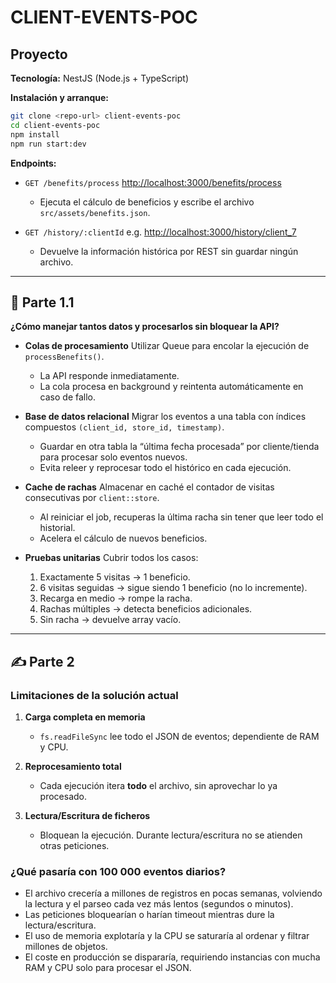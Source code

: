 # CLIENT-EVENTS-POC

## Proyecto

**Tecnología:** NestJS (Node.js + TypeScript)

**Instalación y arranque:**

```bash
git clone <repo-url> client-events-poc
cd client-events-poc
npm install
npm run start:dev
```

**Endpoints:**

* `GET /benefits/process`
  [http://localhost:3000/benefits/process](http://localhost:3000/benefits/process)

  * Ejecuta el cálculo de beneficios y escribe el archivo `src/assets/benefits.json`.

* `GET /history/:clientId`
  e.g. [http://localhost:3000/history/client\_7](http://localhost:3000/history/client_7)

  * Devuelve la información histórica por REST sin guardar ningún archivo.

---

## 🧠 Parte 1.1

**¿Cómo manejar tantos datos y procesarlos sin bloquear la API?**

* **Colas de procesamiento**
  Utilizar Queue para encolar la ejecución de `processBenefits()`.

  * La API responde inmediatamente.
  * La cola procesa en background y reintenta automáticamente en caso de fallo.

* **Base de datos relacional**
  Migrar los eventos a una tabla con índices compuestos `(client_id, store_id, timestamp)`.

  * Guardar en otra tabla la “última fecha procesada” por cliente/tienda para procesar solo eventos nuevos.
  * Evita releer y reprocesar todo el histórico en cada ejecución.

* **Cache de rachas**
  Almacenar en caché el contador de visitas consecutivas por `client::store`.

  * Al reiniciar el job, recuperas la última racha sin tener que leer todo el historial.
  * Acelera el cálculo de nuevos beneficios.

* **Pruebas unitarias**
  Cubrir todos los casos:

  1. Exactamente 5 visitas → 1 beneficio.
  2. 6 visitas seguidas → sigue siendo 1 beneficio (no lo incremente).
  3. Recarga en medio → rompe la racha.
  4. Rachas múltiples → detecta beneficios adicionales.
  5. Sin racha → devuelve array vacío.

---

## ✍️ Parte 2

### Limitaciones de la solución actual

1. **Carga completa en memoria**

   * `fs.readFileSync` lee todo el JSON de eventos; dependiente de RAM y CPU.
2. **Reprocesamiento total**

   * Cada ejecución itera **todo** el archivo, sin aprovechar lo ya procesado.
3. **Lectura/Escritura de ficheros**

   * Bloquean la ejecución. Durante lectura/escritura no se atienden otras peticiones.

### ¿Qué pasaría con 100 000 eventos diarios?

* El archivo crecería a millones de registros en pocas semanas, volviendo la lectura y el parseo cada vez más lentos (segundos o minutos).
* Las peticiones bloquearían o harían timeout mientras dure la lectura/escritura.
* El uso de memoria explotaría y la CPU se saturaría al ordenar y filtrar millones de objetos.
* El coste en producción se dispararía, requiriendo instancias con mucha RAM y CPU solo para procesar el JSON.
